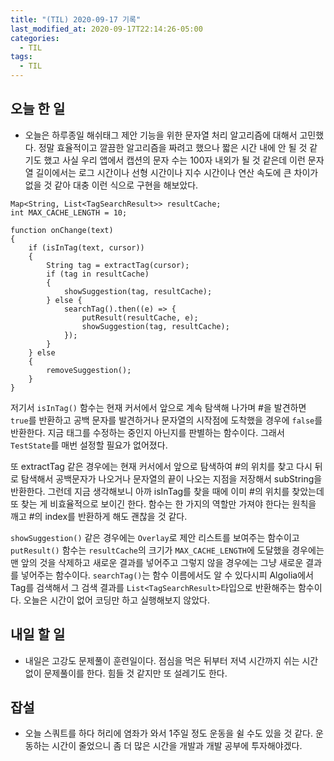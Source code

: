 ```yaml
---
title: "(TIL) 2020-09-17 기록"
last_modified_at: 2020-09-17T22:14:26-05:00
categories:
  - TIL
tags:
  - TIL
---
```


## 오늘 한 일
- 오늘은 하루종일 해쉬태그 제안 기능을 위한 문자열 처리 알고리즘에 대해서 고민했다. 정말 효율적이고 깔끔한 알고리즘을 짜려고 했으나 짧은 시간 내에 안 될 것 같기도 했고 사실 우리 앱에서 캡션의 문자 수는 100자 내외가 될 것 같은데 이런 문자열 길이에서는 로그 시간이나 선형 시간이나 지수 시간이나 연산 속도에 큰 차이가 없을 것 같아 대충 이런 식으로 구현을 해보았다.

```
Map<String, List<TagSearchResult>> resultCache;
int MAX_CACHE_LENGTH = 10;

function onChange(text)
{
    if (isInTag(text, cursor))
    {
        String tag = extractTag(cursor);
        if (tag in resultCache)
        {
            showSuggestion(tag, resultCache);
        } else {
            searchTag().then((e) => {
                putResult(resultCache, e);
                showSuggestion(tag, resultCache);
            });
        }
    } else
    {
        removeSuggestion();
    }
}
```
저기서 ```isInTag()``` 함수는 현재 커서에서 앞으로 계속 탐색해 나가며 #을 발견하면 ```true```를 반환하고 공백 문자를 발견하거나 문자열의 시작점에 도착했을 경우에 ```false```를 반환한다. 지금 태그를 수정하는 중인지 아닌지를 판별하는 함수이다. 그래서 ```TestState```를 매번 설정할 필요가 없어졌다.

또 extractTag 같은 경우에는 현재 커서에서 앞으로 탐색하여 #의 위치를 찾고 다시 뒤로 탐색해서 공백문자가 나오거나 문자열의 끝이 나오는 지점을 저장해서 subString을 반환한다. 그런데 지금 생각해보니 아까 isInTag를 찾을 때에 이미 #의 위치를 찾았는데 또 찾는 게 비효율적으로 보이긴 한다. 함수는 한 가지의 역할만 가져야 한다는 원칙을 깨고 #의 index를 반환하게 해도 괜찮을 것 같다.

```showSuggestion()``` 같은 경우에는 ```Overlay```로 제안 리스트를 보여주는 함수이고 ```putResult()``` 함수는 ```resultCache```의 크기가 ```MAX_CACHE_LENGTH```에 도달했을 경우에는 맨 앞의 것을 삭제하고 새로운 결과를 넣어주고 그렇지 않을 경우에는 그냥 새로운 결과를 넣어주는 함수이다. ```searchTag()```는 함수 이름에서도 알 수 있다시피 Algolia에서 Tag를 검색해서 그 검색 결과를 ```List<TagSearchResult>```타입으로 반환해주는 함수이다. 오늘은 시간이 없어 코딩만 하고 실행해보지 않았다.

## 내일 할 일
- 내일은 고강도 문제풀이 훈련일이다. 점심을 먹은 뒤부터 저녁 시간까지 쉬는 시간 없이 문제풀이를 한다. 힘들 것 같지만 또 설레기도 한다.

## 잡설
- 오늘 스쿼트를 하다 허리에 염좌가 와서 1주일 정도 운동을 쉴 수도 있을 것 같다. 운동하는 시간이 줄었으니 좀 더 많은 시간을 개발과 개발 공부에 투자해야겠다.